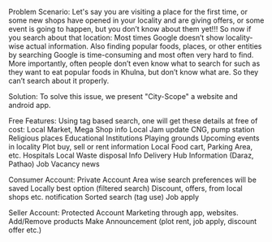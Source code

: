 Problem Scenario:
Let's say you are visiting a place for the first time, or some new shops have opened in your locality and are giving offers, or some event is going to happen, but you don’t know about them yet!!! So now if you search about that location:
Most times Google doesn’t show locality-wise actual information.
Also finding popular foods, places, or other entities by searching Google is time-consuming and most often very hard to find.  
More importantly, often people don’t even know what to search for such as they want to eat popular foods in Khulna, but don’t know what are. So they can’t search about it properly.

Solution:
To solve this issue, we present "City-Scope" a website and android app.

Free Features:
Using tag based search, one will get these details at free of cost:
Local Market, Mega Shop info
Local Jam update
CNG, pump station
Religious places
Educational Institutions
Playing grounds
Upcoming events in locality
Plot buy, sell or rent information
Local Food cart, Parking Area, etc.
Hospitals
Local Waste disposal Info
Delivery Hub Information (Daraz, Pathao)
Job Vacancy news

Consumer Account:
Private Account
Area wise search preferences will be saved
Locally best option (filtered search)
Discount, offers, from local shops etc. notification
Sorted search (tag use)
Job apply

Seller Account:
Protected Account
Marketing through app, websites.
Add/Remove products
Make Announcement (plot rent, job apply, discount offer etc.)
